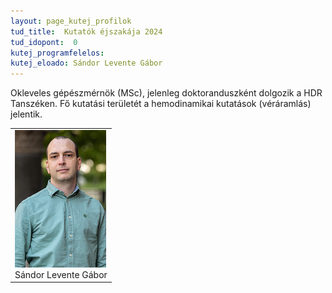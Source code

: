 ```yaml
---
layout: page_kutej_profilok
tud_title:  Kutatók éjszakája 2024
tud_idopont:  0
kutej_programfelelos: 
kutej_eloado: Sándor Levente Gábor
---
```


Okleveles gépészmérnök (MSc), jelenleg doktoranduszként dolgozik a HDR Tanszéken. Fő kutatási területét a hemodinamikai kutatások (véráramlás) jelentik.

<table class="picture">
<tr>
<td>

<div class="gallery">
    <img src="images/Sandor_Levente_Gabor.png" max-width="250" max-height="200">
  <div class="desc">Sándor Levente Gábor</div>
</div>

</td>
</tr>
</table>
